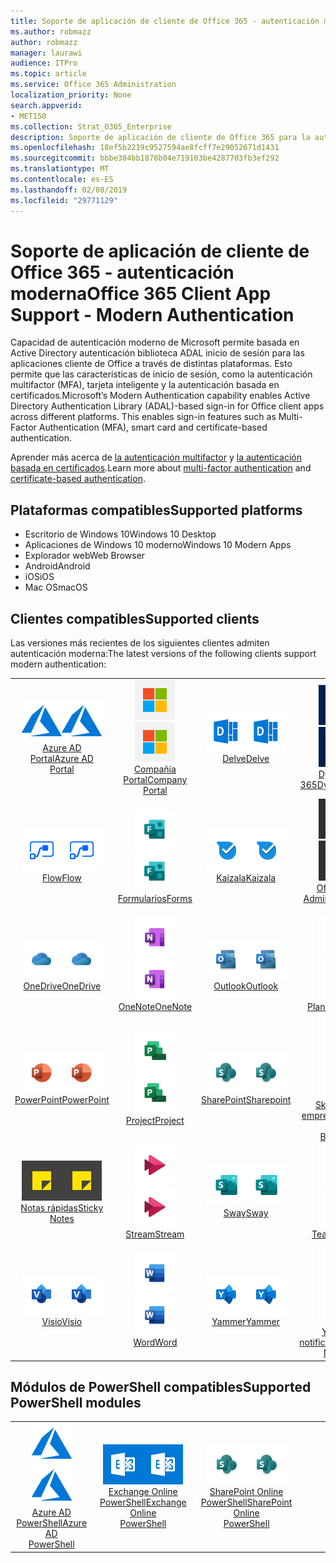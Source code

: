 ```yaml
---
title: Soporte de aplicación de cliente de Office 365 - autenticación moderna
ms.author: robmazz
author: robmazz
manager: laurawi
audience: ITPro
ms.topic: article
ms.service: Office 365 Administration
localization_priority: None
search.appverid:
- MET150
ms.collection: Strat_O365_Enterprise
description: Soporte de aplicación de cliente de Office 365 para la autenticación moderna.
ms.openlocfilehash: 18ef5b2219c9527594ae8fcff7e29052671d1431
ms.sourcegitcommit: bbbe304bb1878b04e719103be4287703fb3ef292
ms.translationtype: MT
ms.contentlocale: es-ES
ms.lasthandoff: 02/08/2019
ms.locfileid: "29771129"
---
```

# <a name="office-365-client-app-support---modern-authentication"></a><span data-ttu-id="7af01-103">Soporte de aplicación de cliente de Office 365 - autenticación moderna</span><span class="sxs-lookup"><span data-stu-id="7af01-103">Office 365 Client App Support - Modern Authentication</span></span>

<span data-ttu-id="7af01-p101">Capacidad de autenticación moderno de Microsoft permite basada en Active Directory autenticación biblioteca ADAL inicio de sesión para las aplicaciones cliente de Office a través de distintas plataformas. Esto permite que las características de inicio de sesión, como la autenticación multifactor (MFA), tarjeta inteligente y la autenticación basada en certificados.</span><span class="sxs-lookup"><span data-stu-id="7af01-p101">Microsoft’s Modern Authentication capability enables Active Directory Authentication Library (ADAL)-based sign-in for Office client apps across different platforms. This enables sign-in features such as Multi-Factor Authentication (MFA), smart card and certificate-based authentication.</span></span>

<span data-ttu-id="7af01-106">Aprender más acerca de [la autenticación multifactor](https://docs.microsoft.com/azure/active-directory/authentication/multi-factor-authentication) y [la autenticación basada en certificados](https://docs.microsoft.com/azure/active-directory/active-directory-certificate-based-authentication-get-started).</span><span class="sxs-lookup"><span data-stu-id="7af01-106">Learn more about [multi-factor authentication](https://docs.microsoft.com/azure/active-directory/authentication/multi-factor-authentication) and [certificate-based authentication](https://docs.microsoft.com/azure/active-directory/active-directory-certificate-based-authentication-get-started).</span></span>

## <a name="supported-platforms"></a><span data-ttu-id="7af01-107">Plataformas compatibles</span><span class="sxs-lookup"><span data-stu-id="7af01-107">Supported platforms</span></span>

 - <span data-ttu-id="7af01-108">Escritorio de Windows 10</span><span class="sxs-lookup"><span data-stu-id="7af01-108">Windows 10 Desktop</span></span>
 - <span data-ttu-id="7af01-109">Aplicaciones de Windows 10 moderno</span><span class="sxs-lookup"><span data-stu-id="7af01-109">Windows 10 Modern Apps</span></span>
 - <span data-ttu-id="7af01-110">Explorador web</span><span class="sxs-lookup"><span data-stu-id="7af01-110">Web Browser</span></span>
 - <span data-ttu-id="7af01-111">Android</span><span class="sxs-lookup"><span data-stu-id="7af01-111">Android</span></span>
 - <span data-ttu-id="7af01-112">iOS</span><span class="sxs-lookup"><span data-stu-id="7af01-112">iOS</span></span>
 - <span data-ttu-id="7af01-113">Mac OS</span><span class="sxs-lookup"><span data-stu-id="7af01-113">macOS</span></span>

## <a name="supported-clients"></a><span data-ttu-id="7af01-114">Clientes compatibles</span><span class="sxs-lookup"><span data-stu-id="7af01-114">Supported clients</span></span>

<span data-ttu-id="7af01-115">Las versiones más recientes de los siguientes clientes admiten autenticación moderna:</span><span class="sxs-lookup"><span data-stu-id="7af01-115">The latest versions of the following clients support modern authentication:</span></span>

| | | | | | |
|:---:|:---:|:---:|:---:|:---:|:---:|
| <span data-ttu-id="7af01-116">![Icono de Azure](media/o365-azure-64x64.png)</span><span class="sxs-lookup"><span data-stu-id="7af01-116">![Azure icon](media/o365-azure-64x64.png)</span></span> <br> [<span data-ttu-id="7af01-117">Azure AD <br> Portal</span><span class="sxs-lookup"><span data-stu-id="7af01-117">Azure AD <br> Portal </span></span>](https://azure.microsoft.com/features/azure-portal/) | <span data-ttu-id="7af01-118">![Icono del portal de la empresa](media/o365-microsoft-64x64.png)</span><span class="sxs-lookup"><span data-stu-id="7af01-118">![Company portal icon](media/o365-microsoft-64x64.png)</span></span> <br> [<span data-ttu-id="7af01-119">Compañía <br> Portal</span><span class="sxs-lookup"><span data-stu-id="7af01-119">Company <br> Portal </span></span>](https://docs.microsoft.com/intune-user-help/sign-in-to-the-company-portal) | <span data-ttu-id="7af01-120">![Icono de profundizar](media/o365-delve-64x64.png)</span><span class="sxs-lookup"><span data-stu-id="7af01-120">![Delve icon](media/o365-delve-64x64.png)</span></span> <br> [<span data-ttu-id="7af01-121">Delve</span><span class="sxs-lookup"><span data-stu-id="7af01-121">Delve</span></span>](https://products.office.com/business/intelligent-search) | <span data-ttu-id="7af01-122">![Icono de Dynamics 365](media/o365-dynamics365-64x64.png)</span><span class="sxs-lookup"><span data-stu-id="7af01-122">![Dynamics 365 icon](media/o365-dynamics365-64x64.png)</span></span> <br> [<span data-ttu-id="7af01-123">Dynamics 365</span><span class="sxs-lookup"><span data-stu-id="7af01-123">Dynamics 365</span></span>](https://dynamics.microsoft.com) | <span data-ttu-id="7af01-124">![Icono de Excel](media/o365-excel-64x64.png)</span><span class="sxs-lookup"><span data-stu-id="7af01-124">![Excel icon](media/o365-excel-64x64.png)</span></span> <br> [<span data-ttu-id="7af01-125">Excel</span><span class="sxs-lookup"><span data-stu-id="7af01-125">Excel</span></span>](https://products.office.com/excel) |
| <span data-ttu-id="7af01-126">![Icono de flujo](media/o365-flow-64x64.png)</span><span class="sxs-lookup"><span data-stu-id="7af01-126">![Flow icon](media/o365-flow-64x64.png)</span></span> <br> [<span data-ttu-id="7af01-127">Flow</span><span class="sxs-lookup"><span data-stu-id="7af01-127">Flow</span></span>](https://flow.microsoft.com) | <span data-ttu-id="7af01-128">![Icono de formularios](media/o365-forms-64x64.png)</span><span class="sxs-lookup"><span data-stu-id="7af01-128">![Forms icon](media/o365-forms-64x64.png)</span></span> <br> [<span data-ttu-id="7af01-129">Formularios</span><span class="sxs-lookup"><span data-stu-id="7af01-129">Forms</span></span>](https://flow.microsoft.com/connectors/shared_microsoftforms/microsoft-forms/) | <span data-ttu-id="7af01-130">![Icono de Kaizala](media/o365-kaizala-64x64.png)</span><span class="sxs-lookup"><span data-stu-id="7af01-130">![Kaizala icon](media/o365-kaizala-64x64.png)</span></span> <br> [<span data-ttu-id="7af01-131">Kaizala</span><span class="sxs-lookup"><span data-stu-id="7af01-131">Kaizala</span></span>](https://products.office.com/en/business/microsoft-kaizala) | <span data-ttu-id="7af01-132">![Icono de administración de Office 365](media/o365-o365admin-64x64.png)</span><span class="sxs-lookup"><span data-stu-id="7af01-132">![Office 365 Admin icon](media/o365-o365admin-64x64.png)</span></span> <br> [<span data-ttu-id="7af01-133">Office 365 <br> Admin</span><span class="sxs-lookup"><span data-stu-id="7af01-133">Office 365 <br> Admin</span></span>](https://products.office.com/business/manage-office-365-admin-app) | <span data-ttu-id="7af01-134">![Icono de lente](media/o365-lens-64x64.png)</span><span class="sxs-lookup"><span data-stu-id="7af01-134">![Lens icon](media/o365-lens-64x64.png)</span></span> <br> [<span data-ttu-id="7af01-135">Office Lens</span><span class="sxs-lookup"><span data-stu-id="7af01-135">Office Lens</span></span>](https://www.microsoft.com/p/office-lens/9wzdncrfj3t8?activetab=pivot%3Aoverviewtab) | 
| <span data-ttu-id="7af01-136">![OneDrive para el icono de negocio](media/o365-OneDrive-64x64.png)</span><span class="sxs-lookup"><span data-stu-id="7af01-136">![OneDrive for Business icon](media/o365-OneDrive-64x64.png)</span></span> <br> [<span data-ttu-id="7af01-137">OneDrive</span><span class="sxs-lookup"><span data-stu-id="7af01-137">OneDrive</span></span>](https://products.office.com/onedrive-for-business/online-cloud-storage) |  <span data-ttu-id="7af01-138">![Icono de OneNote](media/o365-OneNote-64x64.png)</span><span class="sxs-lookup"><span data-stu-id="7af01-138">![OneNote icon](media/o365-OneNote-64x64.png)</span></span> <br> [<span data-ttu-id="7af01-139">OneNote</span><span class="sxs-lookup"><span data-stu-id="7af01-139">OneNote</span></span>](https://products.office.com/onenote) | <span data-ttu-id="7af01-140">![Icono de Outlook](media/o365-outlook-64x64.png)</span><span class="sxs-lookup"><span data-stu-id="7af01-140">![Outlook icon](media/o365-outlook-64x64.png)</span></span> <br> [<span data-ttu-id="7af01-141">Outlook</span><span class="sxs-lookup"><span data-stu-id="7af01-141">Outlook</span></span>](https://products.office.com/outlook) | <span data-ttu-id="7af01-142">![Icono de organizador](media/o365-planner-64x64.png)</span><span class="sxs-lookup"><span data-stu-id="7af01-142">![Planner icon](media/o365-planner-64x64.png)</span></span> <br> [<span data-ttu-id="7af01-143">Planner</span><span class="sxs-lookup"><span data-stu-id="7af01-143">Planner</span></span>](https://products.office.com/business/task-management-software) | <span data-ttu-id="7af01-144">![Icono de PowerBI](media/o365-powerbi-64x64.png)</span><span class="sxs-lookup"><span data-stu-id="7af01-144">![PowerBI icon](media/o365-powerbi-64x64.png)</span></span> <br> [<span data-ttu-id="7af01-145">Power BI</span><span class="sxs-lookup"><span data-stu-id="7af01-145">Power BI</span></span>](https://powerbi.microsoft.com)
| <span data-ttu-id="7af01-146">![Icono de PowerPoint](media/o365-powerpoint-64x64.png)</span><span class="sxs-lookup"><span data-stu-id="7af01-146">![PowerPoint icon](media/o365-powerpoint-64x64.png)</span></span> <br> [<span data-ttu-id="7af01-147">PowerPoint</span><span class="sxs-lookup"><span data-stu-id="7af01-147">PowerPoint</span></span>](https://products.office.com/powerpoint) | <span data-ttu-id="7af01-148">![Icono de proyecto](media/o365-project-64x64.png)</span><span class="sxs-lookup"><span data-stu-id="7af01-148">![Project icon](media/o365-project-64x64.png)</span></span> <br> [<span data-ttu-id="7af01-149">Project</span><span class="sxs-lookup"><span data-stu-id="7af01-149">Project</span></span>](https://products.office.com/project) | <span data-ttu-id="7af01-150">![Icono de SharePoint](media/o365-sharepoint-64x64.png)</span><span class="sxs-lookup"><span data-stu-id="7af01-150">![SharePoint icon](media/o365-sharepoint-64x64.png)</span></span> <br> [<span data-ttu-id="7af01-151">SharePoint</span><span class="sxs-lookup"><span data-stu-id="7af01-151">Sharepoint</span></span>](https://products.office.com/sharepoint) | <span data-ttu-id="7af01-152">![Skype para el icono de negocio](media/o365-skypeforbusiness-64x64.png)</span><span class="sxs-lookup"><span data-stu-id="7af01-152">![Skype for Business icon](media/o365-skypeforbusiness-64x64.png)</span></span> <br> [<span data-ttu-id="7af01-153">Skype para <br> empresarial</span><span class="sxs-lookup"><span data-stu-id="7af01-153">Skype for <br> Business</span></span>](https://www.skype.com/business/) | <span data-ttu-id="7af01-154">![Icono de StaffHub](media/o365-staffhub-64x64.png)</span><span class="sxs-lookup"><span data-stu-id="7af01-154">![StaffHub icon](media/o365-staffhub-64x64.png)</span></span> <br> [<span data-ttu-id="7af01-155">StaffHub</span><span class="sxs-lookup"><span data-stu-id="7af01-155">StaffHub</span></span>](https://products.office.com/microsoft-staffhub/staff-scheduling-software)
| <span data-ttu-id="7af01-156">![Icono de notas rápida](media/o365-stickynotes-64x64.png)</span><span class="sxs-lookup"><span data-stu-id="7af01-156">![Sticky Notes icon](media/o365-stickynotes-64x64.png)</span></span> <br> [<span data-ttu-id="7af01-157">Notas rápidas</span><span class="sxs-lookup"><span data-stu-id="7af01-157">Sticky Notes</span></span>](https://www.microsoft.com/p/microsoft-sticky-notes/9nblggh4qghw) | <span data-ttu-id="7af01-158">![Icono de secuencia](media/o365-stream-64x64.png)</span><span class="sxs-lookup"><span data-stu-id="7af01-158">![Stream icon](media/o365-stream-64x64.png)</span></span> <br> [<span data-ttu-id="7af01-159">Stream</span><span class="sxs-lookup"><span data-stu-id="7af01-159">Stream</span></span>](https://stream.microsoft.com) | <span data-ttu-id="7af01-160">![Influir hora de elegir icono](media/o365-sway-64x64.png)</span><span class="sxs-lookup"><span data-stu-id="7af01-160">![Sway icon](media/o365-sway-64x64.png)</span></span> <br> [<span data-ttu-id="7af01-161">Sway</span><span class="sxs-lookup"><span data-stu-id="7af01-161">Sway</span></span>](https://sway.com) | <span data-ttu-id="7af01-162">![Icono de equipos](media/o365-teams-64x64.png)</span><span class="sxs-lookup"><span data-stu-id="7af01-162">![Teams icon](media/o365-teams-64x64.png)</span></span> <br> [<span data-ttu-id="7af01-163">Teams</span><span class="sxs-lookup"><span data-stu-id="7af01-163">Teams</span></span>](https://products.office.com/microsoft-teams/group-chat-software) | <span data-ttu-id="7af01-164">![Icono de tareas pendientes](media/o365-todo-64x64.png)</span><span class="sxs-lookup"><span data-stu-id="7af01-164">![To-Do icon](media/o365-todo-64x64.png)</span></span> <br> [<span data-ttu-id="7af01-165">To-Do</span><span class="sxs-lookup"><span data-stu-id="7af01-165">To-Do</span></span>](https://todo.microsoft.com)
| <span data-ttu-id="7af01-166">![Icono de Visio](media/o365-visio-64x64.png)</span><span class="sxs-lookup"><span data-stu-id="7af01-166">![Visio icon](media/o365-visio-64x64.png)</span></span> <br> [<span data-ttu-id="7af01-167">Visio</span><span class="sxs-lookup"><span data-stu-id="7af01-167">Visio</span></span>](https://products.office.com/visio/flowchart-software) | <span data-ttu-id="7af01-168">![Icono de Word](media/o365-word-64x64.png)</span><span class="sxs-lookup"><span data-stu-id="7af01-168">![Word icon](media/o365-word-64x64.png)</span></span> <br> [<span data-ttu-id="7af01-169">Word</span><span class="sxs-lookup"><span data-stu-id="7af01-169">Word</span></span>](https://products.office.com/word) |<span data-ttu-id="7af01-170">![Icono de yammer](media/o365-yammer-64x64.png)</span><span class="sxs-lookup"><span data-stu-id="7af01-170">![Yammer icon](media/o365-yammer-64x64.png)</span></span> <br> [<span data-ttu-id="7af01-171">Yammer</span><span class="sxs-lookup"><span data-stu-id="7af01-171">Yammer</span></span>](https://products.office.com/yammer/yammer-overview) | <span data-ttu-id="7af01-172">![Icono de yammer](media/o365-yammer-64x64.png)</span><span class="sxs-lookup"><span data-stu-id="7af01-172">![Yammer icon](media/o365-yammer-64x64.png)</span></span> <br> [<span data-ttu-id="7af01-173">Yammer <br> notificador</span><span class="sxs-lookup"><span data-stu-id="7af01-173">Yammer <br> Notifier</span></span>](https://products.office.com/yammer/yammer-overview) |  |

## <a name="supported-powershell-modules"></a><span data-ttu-id="7af01-174">Módulos de PowerShell compatibles</span><span class="sxs-lookup"><span data-stu-id="7af01-174">Supported PowerShell modules</span></span>

| | | | | | |
|:---:|:---:|:---:|:---:|:---:|:---:|
| <span data-ttu-id="7af01-175">![Icono de Azure](media/o365-azure-64x64.png)</span><span class="sxs-lookup"><span data-stu-id="7af01-175">![Azure icon](media/o365-azure-64x64.png)</span></span> <br> [<span data-ttu-id="7af01-176">Azure AD <br> PowerShell</span><span class="sxs-lookup"><span data-stu-id="7af01-176">Azure AD <br> PowerShell</span></span>](https://docs.microsoft.com/powershell/azure/active-directory/overview?view=azureadps-2.0) | <span data-ttu-id="7af01-177">![Icono de Exchange](media/o365-exchange-64x64.png)</span><span class="sxs-lookup"><span data-stu-id="7af01-177">![Exchange icon](media/o365-exchange-64x64.png)</span></span> <br> [<span data-ttu-id="7af01-178">Exchange Online <br> PowerShell</span><span class="sxs-lookup"><span data-stu-id="7af01-178">Exchange Online <br> PowerShell</span></span>](https://docs.microsoft.com/powershell/exchange/exchange-online/exchange-online-powershell?view=exchange-ps) | <span data-ttu-id="7af01-179">![Icono de SharePoint](media/o365-sharepoint-64x64.png)</span><span class="sxs-lookup"><span data-stu-id="7af01-179">![SharePoint icon](media/o365-sharepoint-64x64.png)</span></span> <br> [<span data-ttu-id="7af01-180">SharePoint Online <br> PowerShell</span><span class="sxs-lookup"><span data-stu-id="7af01-180">SharePoint Online <br> PowerShell</span></span>](https://docs.microsoft.com/sharepoint/manage-team-and-communication-sites-in-powershell)